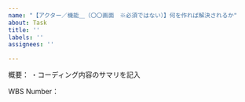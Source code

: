 ```yaml
---
name: "【アクター／機能＿（〇〇画面　※必須ではない）】何を作れば解決されるか"
about: Task
title: ''
labels: ''
assignees: ''

---
```


概要：
・コーディング内容のサマリを記入

WBS Number：

